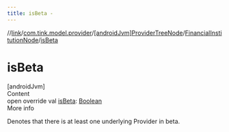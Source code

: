 ```yaml
---
title: isBeta -
---
```

//[link](../../../index.md)/[com.tink.model.provider](../../index.md)/[[androidJvm]ProviderTreeNode](../index.md)/[FinancialInstitutionNode](index.md)/[isBeta](is-beta.md)



# isBeta  
[androidJvm]  
Content  
open override val [isBeta](is-beta.md): [Boolean](https://kotlinlang.org/api/latest/jvm/stdlib/kotlin/-boolean/index.html)  
More info  


Denotes that there is at least one underlying Provider in beta.

  



